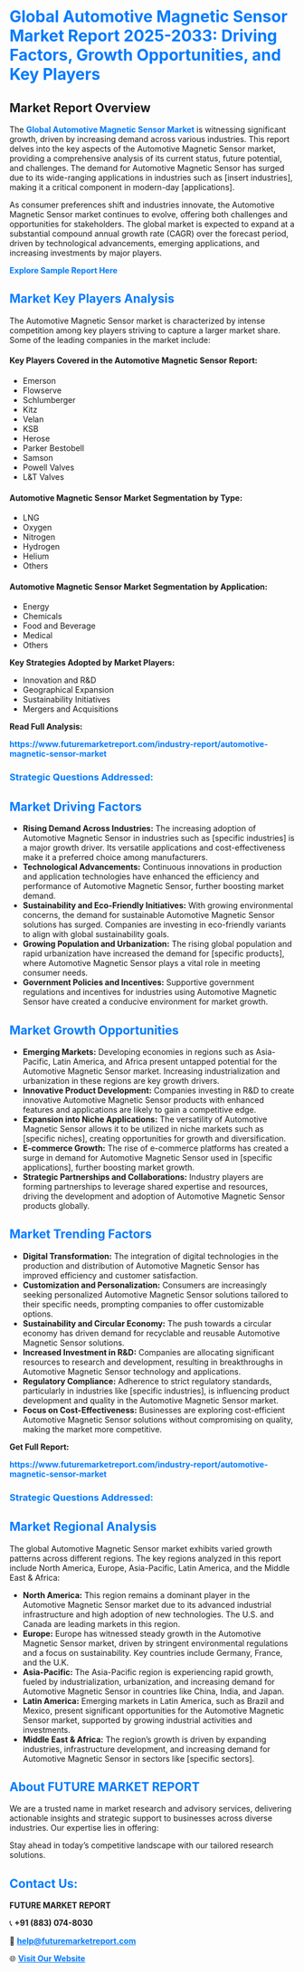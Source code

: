 <h1 style="color: #007BFF;">Global Automotive Magnetic Sensor Market Report 2025-2033: Driving Factors, Growth Opportunities, and Key Players</h1>

<section id="overview">
<h2>Market Report Overview</h2>
<p>The <a href="https://www.futuremarketreport.com/industry-report/automotive-magnetic-sensor-market" style="color: #007BFF; text-decoration: none;"><strong>Global Automotive Magnetic Sensor Market</strong></a> is witnessing significant growth, driven by increasing demand across various industries. This report delves into the key aspects of the Automotive Magnetic Sensor market, providing a comprehensive analysis of its current status, future potential, and challenges. The demand for Automotive Magnetic Sensor has surged due to its wide-ranging applications in industries such as [insert industries], making it a critical component in modern-day [applications].</p>
<p>As consumer preferences shift and industries innovate, the Automotive Magnetic Sensor market continues to evolve, offering both challenges and opportunities for stakeholders. The global market is expected to expand at a substantial compound annual growth rate (CAGR) over the forecast period, driven by technological advancements, emerging applications, and increasing investments by major players.</p>
</section>

<section id="overview">
<p><a href="https://www.futuremarketreport.com/request-sample/reportId=31803" style="color: #007BFF; text-decoration: none;"><strong>Explore Sample Report Here</strong></a></p>
</section>

<section id="key-players">
<h2 style="color: #007BFF;">Market Key Players Analysis</h2>
<p>The Automotive Magnetic Sensor market is characterized by intense competition among key players striving to capture a larger market share. Some of the leading companies in the market include:</p>
<h4>Key Players Covered in the Automotive Magnetic Sensor Report:</h4>
<ul><li>Emerson</li><li>Flowserve</li><li>Schlumberger</li><li>Kitz</li><li>Velan</li><li>KSB</li><li>Herose</li><li>Parker Bestobell</li><li>Samson</li><li>Powell Valves</li><li>L&amp;T Valves</li></ul>
<h4>Automotive Magnetic Sensor Market Segmentation by Type:</h4>
<ul><li>LNG</li><li>Oxygen</li><li>Nitrogen</li><li>Hydrogen</li><li>Helium</li><li>Others</li></ul>

<h4>Automotive Magnetic Sensor Market Segmentation by Application:</h4>
<ul><li>Energy</li><li>Chemicals</li><li>Food and Beverage</li><li>Medical</li><li>Others</li></ul>
<p><strong>Key Strategies Adopted by Market Players:</strong></p>
<ul>
<li>Innovation and R&D</li>
<li>Geographical Expansion</li>
<li>Sustainability Initiatives</li>
<li>Mergers and Acquisitions</li>
</ul>
</section>

<section>
<p><strong>Read Full Analysis: </strong></p><a href="https://www.futuremarketreport.com/industry-report/automotive-magnetic-sensor-market" style="color: #007BFF; text-decoration: none;"><strong>https://www.futuremarketreport.com/industry-report/automotive-magnetic-sensor-market</strong></a>
<h3 style="color: #007BFF;">Strategic Questions Addressed:</h3>
</section>

<section id="driving-factors">
<h2 style="color: #007BFF;">Market Driving Factors</h2>
<ul>
<li><strong>Rising Demand Across Industries:</strong> The increasing adoption of Automotive Magnetic Sensor in industries such as [specific industries] is a major growth driver. Its versatile applications and cost-effectiveness make it a preferred choice among manufacturers.</li>
<li><strong>Technological Advancements:</strong> Continuous innovations in production and application technologies have enhanced the efficiency and performance of Automotive Magnetic Sensor, further boosting market demand.</li>
<li><strong>Sustainability and Eco-Friendly Initiatives:</strong> With growing environmental concerns, the demand for sustainable Automotive Magnetic Sensor solutions has surged. Companies are investing in eco-friendly variants to align with global sustainability goals.</li>
<li><strong>Growing Population and Urbanization:</strong> The rising global population and rapid urbanization have increased the demand for [specific products], where Automotive Magnetic Sensor plays a vital role in meeting consumer needs.</li>
<li><strong>Government Policies and Incentives:</strong> Supportive government regulations and incentives for industries using Automotive Magnetic Sensor have created a conducive environment for market growth.</li>
</ul>
</section>

<section id="growth-opportunities">
<h2 style="color: #007BFF;">Market Growth Opportunities</h2>
<ul>
<li><strong>Emerging Markets:</strong> Developing economies in regions such as Asia-Pacific, Latin America, and Africa present untapped potential for the Automotive Magnetic Sensor market. Increasing industrialization and urbanization in these regions are key growth drivers.</li>
<li><strong>Innovative Product Development:</strong> Companies investing in R&D to create innovative Automotive Magnetic Sensor products with enhanced features and applications are likely to gain a competitive edge.</li>
<li><strong>Expansion into Niche Applications:</strong> The versatility of Automotive Magnetic Sensor allows it to be utilized in niche markets such as [specific niches], creating opportunities for growth and diversification.</li>
<li><strong>E-commerce Growth:</strong> The rise of e-commerce platforms has created a surge in demand for Automotive Magnetic Sensor used in [specific applications], further boosting market growth.</li>
<li><strong>Strategic Partnerships and Collaborations:</strong> Industry players are forming partnerships to leverage shared expertise and resources, driving the development and adoption of Automotive Magnetic Sensor products globally.</li>
</ul>
</section>

<section id="trending-factors">
<h2 style="color: #007BFF;">Market Trending Factors</h2>
<ul>
<li><strong>Digital Transformation:</strong> The integration of digital technologies in the production and distribution of Automotive Magnetic Sensor has improved efficiency and customer satisfaction.</li>
<li><strong>Customization and Personalization:</strong> Consumers are increasingly seeking personalized Automotive Magnetic Sensor solutions tailored to their specific needs, prompting companies to offer customizable options.</li>
<li><strong>Sustainability and Circular Economy:</strong> The push towards a circular economy has driven demand for recyclable and reusable Automotive Magnetic Sensor solutions.</li>
<li><strong>Increased Investment in R&D:</strong> Companies are allocating significant resources to research and development, resulting in breakthroughs in Automotive Magnetic Sensor technology and applications.</li>
<li><strong>Regulatory Compliance:</strong> Adherence to strict regulatory standards, particularly in industries like [specific industries], is influencing product development and quality in the Automotive Magnetic Sensor market.</li>
<li><strong>Focus on Cost-Effectiveness:</strong> Businesses are exploring cost-efficient Automotive Magnetic Sensor solutions without compromising on quality, making the market more competitive.</li>
</ul>
</section>

<section>
<p><strong>Get Full Report: </strong></p><a href="https://www.futuremarketreport.com/industry-report/automotive-magnetic-sensor-market" style="color: #007BFF; text-decoration: none;"><strong>https://www.futuremarketreport.com/industry-report/automotive-magnetic-sensor-market</strong></a>
<h3 style="color: #007BFF;">Strategic Questions Addressed:</h3>
</section>


<section id="regional-analysis">
<h2 style="color: #007BFF;">Market Regional Analysis</h2>
<p>The global Automotive Magnetic Sensor market exhibits varied growth patterns across different regions. The key regions analyzed in this report include North America, Europe, Asia-Pacific, Latin America, and the Middle East & Africa:</p>
<ul>
<li><strong>North America:</strong> This region remains a dominant player in the Automotive Magnetic Sensor market due to its advanced industrial infrastructure and high adoption of new technologies. The U.S. and Canada are leading markets in this region.</li>
<li><strong>Europe:</strong> Europe has witnessed steady growth in the Automotive Magnetic Sensor market, driven by stringent environmental regulations and a focus on sustainability. Key countries include Germany, France, and the U.K.</li>
<li><strong>Asia-Pacific:</strong> The Asia-Pacific region is experiencing rapid growth, fueled by industrialization, urbanization, and increasing demand for Automotive Magnetic Sensor in countries like China, India, and Japan.</li>
<li><strong>Latin America:</strong> Emerging markets in Latin America, such as Brazil and Mexico, present significant opportunities for the Automotive Magnetic Sensor market, supported by growing industrial activities and investments.</li>
<li><strong>Middle East & Africa:</strong> The region’s growth is driven by expanding industries, infrastructure development, and increasing demand for Automotive Magnetic Sensor in sectors like [specific sectors].</li>
</ul>
</section>

<footer>
<h2 style="color: #007BFF;">About FUTURE MARKET REPORT</h2>
<p>We are a trusted name in market research and advisory services, delivering actionable insights and strategic support to businesses across diverse industries. Our expertise lies in offering:</p>

<p>Stay ahead in today’s competitive landscape with our tailored research solutions.</p>

<h2 style="color: #007BFF;">Contact Us:</h2>
<p><strong>FUTURE MARKET REPORT</strong></p>
<p>📞 <strong>+91 (883) 074-8030</strong></p>
<p>📧 <strong><a href="mailto:help@futuremarketreport.com" style="color: #007BFF;">help@futuremarketreport.com</a></strong></p>
<p>🌐 <strong><a href="https://www.futuremarketreport.com/" style="color: #007BFF;">Visit Our Website</a></strong></p>
</footer>